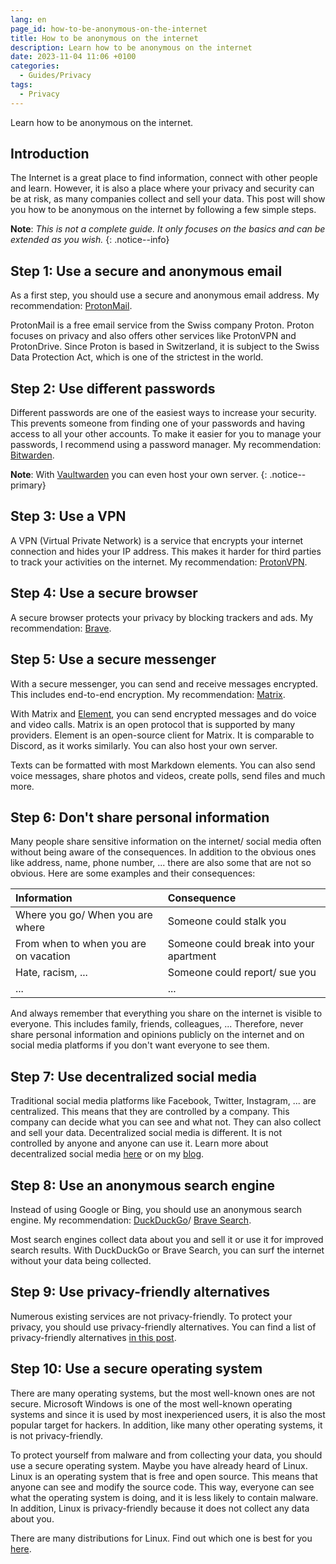 ```yaml
---
lang: en
page_id: how-to-be-anonymous-on-the-internet
title: How to be anonymous on the internet
description: Learn how to be anonymous on the internet
date: 2023-11-04 11:06 +0100
categories:
  - Guides/Privacy
tags:
  - Privacy
---
```


Learn how to be anonymous on the internet.

## Introduction

The Internet is a great place to find information, connect with other people and learn. However, it is also a place where your privacy and security can be at risk, as many companies collect and sell your data. This post will show you how to be anonymous on the internet by following a few simple steps.

**Note**: _This is not a complete guide. It only focuses on the basics and can be extended as you wish._
{: .notice--info}

## Step 1: Use a secure and anonymous email

As a first step, you should use a secure and anonymous email address. My recommendation: [ProtonMail](https://proton.me/mail).

ProtonMail is a free email service from the Swiss company Proton. Proton focuses on privacy and also offers other services like ProtonVPN and ProtonDrive. Since Proton is based in Switzerland, it is subject to the Swiss Data Protection Act, which is one of the strictest in the world.

## Step 2: Use different passwords

Different passwords are one of the easiest ways to increase your security. This prevents someone from finding one of your passwords and having access to all your other accounts. To make it easier for you to manage your passwords, I recommend using a password manager. My recommendation: [Bitwarden](https://bitwarden.com).

**Note**: With [Vaultwarden](https://github.com/dani-garcia/vaultwarden/) you can even host your own server.
{: .notice--primary}

## Step 3: Use a VPN

A VPN (Virtual Private Network) is a service that encrypts your internet connection and hides your IP address. This makes it harder for third parties to track your activities on the internet. My recommendation: [ProtonVPN](https://proton.me/vpn).

## Step 4: Use a secure browser

A secure browser protects your privacy by blocking trackers and ads. My recommendation: [Brave](https://brave.com).

## Step 5: Use a secure messenger

With a secure messenger, you can send and receive messages encrypted. This includes end-to-end encryption. My recommendation: [Matrix](https://matrix.org).

With Matrix and [Element](https://element.io/), you can send encrypted messages and do voice and video calls. Matrix is an open protocol that is supported by many providers. Element is an open-source client for Matrix. It is comparable to Discord, as it works similarly. You can also host your own server.

Texts can be formatted with most Markdown elements. You can also send voice messages, share photos and videos, create polls, send files and much more.

## Step 6: Don't share personal information

Many people share sensitive information on the internet/ social media often without being aware of the consequences. In addition to the obvious ones like address, name, phone number, ... there are also some that are not so obvious. Here are some examples and their consequences:

| Information                           | Consequence                             |
|:--------------------------------------|:----------------------------------------|
| Where you go/ When you are where      | Someone could stalk you                 |
| From when to when you are on vacation | Someone could break into your apartment |
| Hate, racism, ...                     | Someone could report/ sue you           |
| ...                                   | ...                                     |

And always remember that everything you share on the internet is visible to everyone. This includes family, friends, colleagues, ... Therefore, never share personal information and opinions publicly on the internet and on social media platforms if you don't want everyone to see them.

## Step 7: Use decentralized social media

Traditional social media platforms like Facebook, Twitter, Instagram, ... are centralized. This means that they are controlled by a company. This company can decide what you can see and what not. They can also collect and sell your data. Decentralized social media is different. It is not controlled by anyone and anyone can use it. Learn more about decentralized social media [here](https://fedi.tips/) or on my [blog](/tags/#fediverse).

## Step 8: Use an anonymous search engine

Instead of using Google or Bing, you should use an anonymous search engine. My recommendation: [DuckDuckGo](https://duckduckgo.com)/ [Brave Search](https://search.brave.com).

Most search engines collect data about you and sell it or use it for improved search results. With DuckDuckGo or Brave Search, you can surf the internet without your data being collected.

## Step 9: Use privacy-friendly alternatives

Numerous existing services are not privacy-friendly. To protect your privacy, you should use privacy-friendly alternatives. You can find a list of privacy-friendly alternatives [in this post](/en/privacy-friendly-alternatives).

## Step 10: Use a secure operating system

There are many operating systems, but the most well-known ones are not secure. Microsoft Windows is one of the most well-known operating systems and since it is used by most inexperienced users, it is also the most popular target for hackers. In addition, like many other operating systems, it is not privacy-friendly.

To protect yourself from malware and from collecting your data, you should use a secure operating system. Maybe you have already heard of Linux. Linux is an operating system that is free and open source. This means that anyone can see and modify the source code. This way, everyone can see what the operating system is doing, and it is less likely to contain malware. In addition, Linux is privacy-friendly because it does not collect any data about you.

There are many distributions for Linux. Find out which one is best for you [here](https://distrochooser.de).
